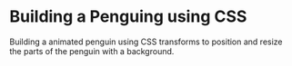 # Building  a Penguing using CSS
 Building a  animated penguin using  CSS transforms to position and resize the parts of the penguin with a background.
